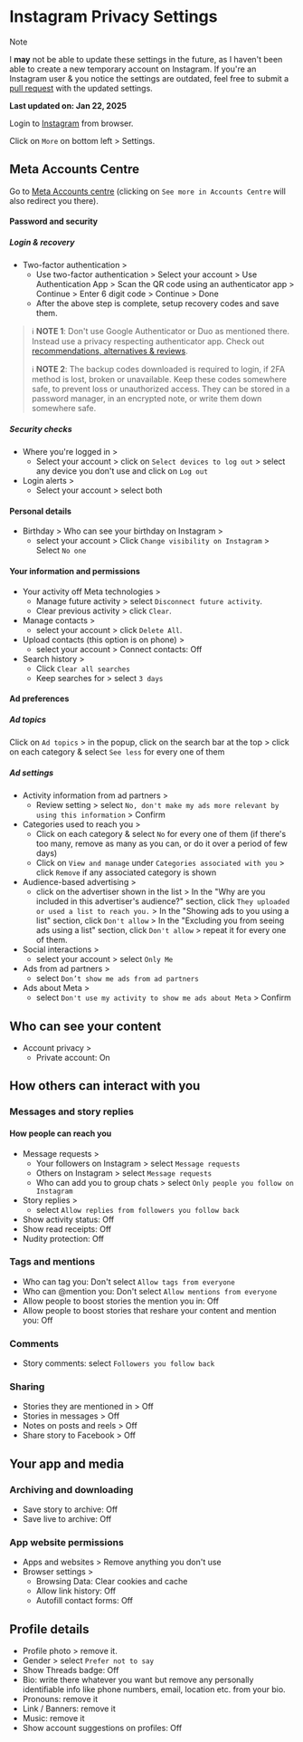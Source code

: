 # Instagram Privacy Settings

> [!NOTE]
> I **may** not be able to update these settings in the future, as I haven't been able to create a new temporary account on Instagram. If you're an Instagram user & you notice the settings are outdated, feel free to submit a [pull request](https://github.com/StellarSand/privacy-settings/pulls) with the updated settings.
>
> **Last updated on: Jan 22, 2025**

Login to [Instagram](https://www.instagram.com) from browser.

Click on `More` on bottom left > Settings.

## Meta Accounts Centre
Go to [Meta Accounts centre](https://accountscenter.instagram.com/) (clicking on `See more in Accounts Centre` will also redirect you there).

#### Password and security
##### Login & recovery
- Two-factor authentication >
    - Use two-factor authentication > Select your account > Use Authentication App > Scan the QR code using an authenticator app > Continue > Enter 6 digit code > Continue > Done
    - After the above step is complete, setup recovery codes and save them.
> :information_source: **NOTE 1**: Don't use Google Authenticator or Duo as mentioned there. Instead use a privacy respecting authenticator app. Check out [recommendations, alternatives & reviews](https://github.com/StellarSand/privacy-settings#recommendations-alternatives--reviews).
>
> :information_source: **NOTE 2**: The backup codes downloaded is required to login, if 2FA method is lost, broken or unavailable. Keep these codes somewhere safe, to prevent loss or unauthorized access. They can be stored in a password manager, in an encrypted note, or write them down somewhere safe.
##### Security checks
- Where you're logged in >
    - Select your account > click on `Select devices to log out` > select any device you don't use and click on `Log out`
- Login alerts >
    - Select your account > select both

#### Personal details
- Birthday > Who can see your birthday on Instagram >
    - select your account > Click `Change visibility on Instagram` > Select `No one`

#### Your information and permissions
- Your activity off Meta technologies >
    - Manage future activity > select `Disconnect future activity`.
    - Clear previous activity > click `Clear`.
- Manage contacts > 
    - select your account > click `Delete All`.
- Upload contacts (this option is on phone) >
    - select your account > Connect contacts: Off
- Search history >
    - Click `Clear all searches`
    - Keep searches for > select `3 days`

#### Ad preferences
##### Ad topics
Click on `Ad topics` > in the popup, click on the search bar at the top > click on each category & select `See less` for every one of them
##### Ad settings
- Activity information from ad partners >
    - Review setting > select `No, don't make my ads more relevant by using this information` > Confirm
- Categories used to reach you >
    - Click on each category & select `No` for every one of them (if there's too many, remove as many as you can, or do it over a period of few days)
    - Click on `View and manage` under `Categories associated with you` > click `Remove` if any associated category is shown
- Audience-based advertising >
    - click on the advertiser shown in the list > In the "Why are you included in this advertiser's audience?" section, click `They uploaded or used a list to reach you.` > In the "Showing ads to you using a list" section, click `Don't allow` > In the "Excluding you from seeing ads using a list" section, click `Don't allow` > repeat it for every one of them.
- Social interactions >
    - select your account > select `Only Me`
- Ads from ad partners >
    - select `Don’t show me ads from ad partners`
- Ads about Meta > 
    - select `Don't use my activity to show me ads about Meta` > Confirm

## Who can see your content
- Account privacy > 
    - Private account: On

## How others can interact with you
### Messages and story replies 
#### How people can reach you
- Message requests >
    - Your followers on Instagram > select `Message requests`
    - Others on Instagram > select `Message requests`
    - Who can add you to group chats > select `Only people you follow on Instagram`
- Story replies >
    - select `Allow replies from followers you follow back`
- Show activity status: Off
- Show read receipts: Off
- Nudity protection: Off
### Tags and mentions
- Who can tag you: Don't select `Allow tags from everyone`
- Who can @mention you: Don't select `Allow mentions from everyone`
- Allow people to boost stories the mention you in: Off
- Allow people to boost stories that reshare your content and mention you: Off
### Comments
- Story comments: select `Followers you follow back`
### Sharing
- Stories they are mentioned in > Off
- Stories in messages > Off
- Notes on posts and reels > Off
- Share story to Facebook > Off

## Your app and media
### Archiving and downloading
- Save story to archive: Off
- Save live to archive: Off
### App website permissions
- Apps and websites > Remove anything you don't use
- Browser settings >
    - Browsing Data: Clear cookies and cache
    - Allow link history: Off
    - Autofill contact forms: Off

## Profile details
- Profile photo > remove it.
- Gender > select `Prefer not to say`
- Show Threads badge: Off
- Bio: write there whatever you want but remove any personally identifiable info like phone numbers, email, location etc. from your bio.
- Pronouns: remove it
- Link / Banners: remove it
- Music: remove it
- Show account suggestions on profiles: Off

